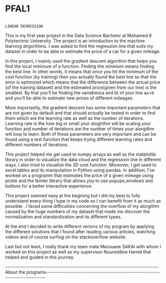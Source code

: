 # PFAL1
                                                                      LINEAR REGRESSION 
                                                                      
This is my first year project in the Data Science Bachelor at Mohamed 6 Polytechnic University. The project is an introduction to the machine learning alrgorithms. 
I was asked to find the regression line that suits my dataset in order to be able to estimate the price of a car for a given mileage.

In this project, I mainly used the gradient descent algorithm that helps you find the local minimum of a function. Finding the minimum means finding the best line.
In other words, it means that once you hit the minimum of the cost function (by training) then you actually found the best line so that the error is optimized which means 
that the difference between the actual price (of the training dataset) and the estimated price(given from our line) is the smallest. 
By that you'll be finding the variables(a and b) of your line ax+b and you'll be able to estimate new prices of different mileages.

More importantly, the gradient descent has some important parameters that are not given by default and that should actually be tested in order to find them
which are the learning rate as well as the number of iterations. Learning rate is the how big or small your alogirthm will be scaling your function and number of iterations are 
the number of times your alorgithm will loop to learn. Both of these parameters are very important and can be found using a test function that keeps trying 
different learning rates and different numbers of iterations.

This project helped me get used to numpy arrays as well as the matplotlib library in order to visualize the data cloud and the regression line in different ways. I also tried 
to visualize the 3D cost function. Moreover, I got used to excel tables and its manipulation in Python using pandas.
In addition, I've worked on a programm that estimates the price of a given mileage using pickle and the tkinter library that allows you to use popups,windows and buttons 
for a better interactive experience.

This project seemed easy at the begining but I did my best to fully understand every thing I type in my code so I can benefit from it as much as possible . I faced some
difficulties concerning the overflow of my alorgithm caused by the huge numbers of my dataset that made me discover the normalization and standardization and its different types.

At the end I decided to write different verions of my program by applying the different solutions that I found after reading various articles, watching videos and of course
surfing on the stackoverflow website.

Last but not least, I really thank my team mate Marouane SAKAI with whom I worked on this project as well as my supervisor Noureddine Hamid that helped and guided in this journey.

-----------------------------------------------------------------------------About the programs-----------------------------------------------------------------------------

